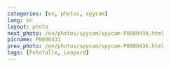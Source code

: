```yaml
---
categories: [en, photos, spycam]
lang: en
layout: photo
next_photo: /en/photos/spycam/spycam-P0000430.html
picname: P0000431
prev_photo: /en/photos/spycam/spycam-P0000436.html
tags: [Fotofalle, Leopard]
---
```

